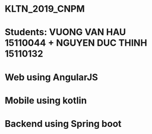 # KLTN_2019_CNPM 
# Students: VUONG VAN HAU 15110044 + NGUYEN DUC THINH 15110132
# Web using AngularJS
# Mobile using kotlin
# Backend using Spring boot
